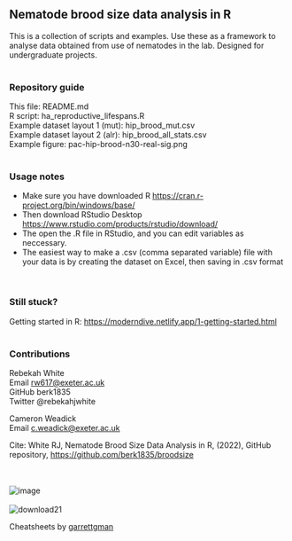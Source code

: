 ## Nematode brood size data analysis in R
This is a collection of scripts and examples. 
Use these as a framework to analyse data obtained from use of
nematodes in the lab. Designed for undergraduate 
projects.</br>
</br>
### Repository guide 
This file: README.md </br>
R script: ha_reproductive_lifespans.R </br>
Example dataset layout 1 (mut): hip_brood_mut.csv </br>
Example dataset layout 2 (alr): hip_brood_all_stats.csv </br>
Example figure: pac-hip-brood-n30-real-sig.png </br> 
</br>

### Usage notes 

* Make sure you have downloaded R https://cran.r-project.org/bin/windows/base/ </br>
* Then download RStudio Desktop https://www.rstudio.com/products/rstudio/download/ </br>
* The open the .R file in RStudio, and you can edit variables as neccessary. </br>
* The easiest way to make a .csv (comma separated variable) file with your data is by creating the dataset on Excel, then saving in .csv format 
</br>

### Still stuck?  

Getting started in R: https://moderndive.netlify.app/1-getting-started.html </br>
</br>

### Contributions 

Rebekah White </br>
Email rw617@exeter.ac.uk </br>
GitHub berk1835 </br>
Twitter @rebekahjwhite </br>

Cameron Weadick </br>
Email c.weadick@exeter.ac.uk </br> 

Cite: White RJ, Nematode Brood Size Data Analysis in R, (2022), GitHub repository, https://github.com/berk1835/broodsize
</br> </br> </br>


![image](https://user-images.githubusercontent.com/101263375/196938807-abcf01a1-1742-419f-a058-5a4fec0d6fd4.png) </br></br>
![download21](https://user-images.githubusercontent.com/101263375/196939578-d34bfe99-fdae-4ca1-a9c5-9551c40593f8.png)

Cheatsheets by <a href="https://github.com/rstudio/cheatsheets/blob/main/base-r.pdf">garrettgman</a> 
